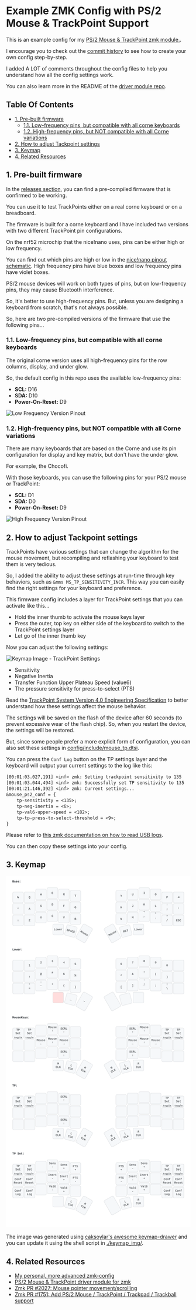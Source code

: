 # Example ZMK Config with PS/2 Mouse & TrackPoint Support

This is an example config for my [PS/2 Mouse & TrackPoint zmk module.](https://github.com/infused-kim/kb_zmk_ps2_mouse_trackpoint_driver/).

I encourage you to check out the [commit history](/../../commits/) to see how to create your own config step-by-step.

I added A LOT of comments throughout the config files to help you understand how all the config settings work.

You can also learn more in the README of the [driver module repo](https://github.com/infused-kim/kb_zmk_ps2_mouse_trackpoint_driver/).

## Table Of Contents <!-- omit from toc -->

- [1. Pre-built firmware](#1-pre-built-firmware)
    - [1.1. Low-frequency pins, but compatible with all corne keyboards](#11-low-frequency-pins-but-compatible-with-all-corne-keyboards)
    - [1.2. High-frequency pins, but NOT compatible with all Corne variations](#12-high-frequency-pins-but-not-compatible-with-all-corne-variations)
- [2. How to adjust Tackpoint settings](#2-how-to-adjust-tackpoint-settings)
- [3. Keymap](#3-keymap)
- [4. Related Resources](#4-related-resources)

## 1. Pre-built firmware

In the [releases section](/../../releases/), you can find a pre-compiled firmware that is confirmed to be working.

You can use it to test TrackPoints either on a real corne keyboard or on a breadboard.

The firmware is built for a corne keyboard and I have included two versions with two different TrackPoint pin configurations.

On the nrf52 microchip that the nice!nano uses, pins can be either high or low frequency.

You can find out which pins are high or low in the [nice!nano pinout schematic](https://nicekeyboards.com/docs/nice-nano/pinout-schematic). High frequency pins have blue boxes and low frequency pins have violet boxes.

PS/2 mouse devices will work on both types of pins, but on low-frequency pins, they may cause Bluetooth interference.

So, it's better to use high-frequency pins. But, unless you are designing a keyboard from scratch, that's not always possible.

So, here are two pre-compiled versions of the firmware that use the following pins...

### 1.1. Low-frequency pins, but compatible with all corne keyboards

The original corne version uses all high-frequency pins for the row columns, display, and under glow.

So, the default config in this repo uses the available low-frequency pins:

- **SCL:** D16
- **SDA:** D10
- **Power-On-Reset:** D9

![Low Frequency Version Pinout](img/pins_low_freq.png)

### 1.2. High-frequency pins, but NOT compatible with all Corne variations

There are many keyboards that are based on the Corne and use its pin configuration for display and key matrix, but don't have the under glow.

For example, the Chocofi.

With those keyboards, you can use the following pins for your PS/2 mouse or TrackPoint:

- **SCL:** D1
- **SDA:** D0
- **Power-On-Reset:** D9

![High Frequency Version Pinout](img/pins_high_freq.png)

## 2. How to adjust Tackpoint settings

TrackPoints have various settings that can change the algorithm for the mouse movement, but recompiling and reflashing your keyboard to test them is very tedious.

So, I added the ability to adjust these settings at run-time through key behaviors, such as `&mms MS_TP_SENSITIVITY_INCR`. This way you can easily find the right settings for your keyboard and preference.

This firmware config includes a layer for TrackPoint settings that you can activate like this...

- Hold the inner thumb to activate the mouse keys layer
- Press the outer, top key on either side of the keyboard to switch to the TrackPoint settings layer
- Let go of the inner thumb key

Now you can adjust the following settings:

![Keymap Image - TrackPoint Settings](img/keymap_tp_settings.png)

- Sensitivity
- Negative Inertia
- Transfer Function Upper Plateau Speed (value6)
- The pressure sensitivity for press-to-select (PTS)

Read the [TrackPoint System Version 4.0 Engineering Specification](https://blogs.epfl.ch/icenet/documents/Ykt3Eext.pdf) to better understand how these settings affect the mouse behavior.

The settings will be saved on the flash of the device after 60 seconds (to prevent excessive wear of the flash chip). So, when you restart the device, the settings will be restored.

But, since some people prefer a more explicit form of configuration, you can also set these settings in [config/include/mouse_tp.dtsi](/config/include/mouse_tp.dtsi#L100).

You can press the `Conf Log` button on the TP settings layer and the keyboard will output your current settings to the log like this:

```log
[00:01:03.027,191] <inf> zmk: Setting trackpoint sensitivity to 135
[00:01:03.044,494] <inf> zmk: Successfully set TP sensitivity to 135
[00:01:21.146,392] <inf> zmk: Current settings...
&mouse_ps2_conf = {
    tp-sensitivity = <135>;
    tp-neg-inertia = <6>;
    tp-val6-upper-speed = <182>;
    tp-tp-press-to-select-threshold = <9>;
}
```

Please refer to [this zmk documentation on how to read USB logs](https://zmk.dev/docs/development/usb-logging#viewing-logs).

You can then copy these settings into your config.

## 3. Keymap

![Keymap Image](keymap_img/keymap.svg)

The image was generated using [caksoylar's awesome keymap-drawer](https://github.com/caksoylar/keymap-drawer) and you can update it using the shell script in [./keymap_img/](keymap_img/).

## 4. Related Resources

- [My personal, more advanced zmk-config](https://github.com/infused-kim/zmk-config)
- [PS/2 Mouse & TrackPoint driver module for zmk](https://github.com/infused-kim/kb_zmk_ps2_mouse_trackpoint_driver)
- [Zmk PR #2027: Mouse pointer movement/scrolling](https://github.com/zmkfirmware/zmk/pull/2027)
- [Zmk PR #1751: Add PS/2 Mouse / TrackPoint / Trackpad / Trackball support](https://github.com/zmkfirmware/zmk/pull/1751)
